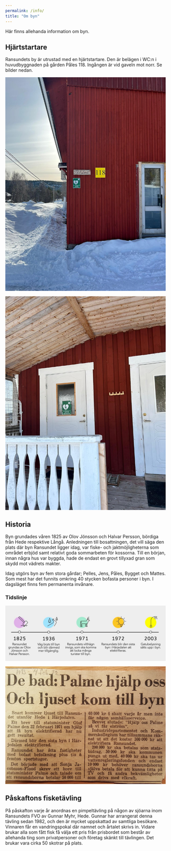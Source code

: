 ```yaml
---
permalink: /info/
title: "Om byn"
---
```


Här finns allehanda information om byn.

## Hjärtstartare

Ransundets by är utrustad med en hjärtstartare. Den är belägen i WC:n i huvudbyggnaden på gården Påles 118. Ingången är vid gaveln mot norr. Se bilder nedan.

[ ![Gården Påles](https://github.com/cjbackman/ransundet.nu/raw/gh-pages/assets/images/pales_gavel.jpg) ](https://github.com/cjbackman/ransundet.nu/raw/gh-pages/assets/images/pales_gavel.jpg)

[ ![WC Påles](https://github.com/cjbackman/ransundet.nu/raw/gh-pages/assets/images/pales_wc.jpg) ](https://github.com/cjbackman/ransundet.nu/raw/gh-pages/assets/images/pales_wc.jpg)

## Historia

Byn grundades våren 1825 av Olov Jönsson och Halvar Persson, bördiga från Hede respektive Långå. Anledningen till bosattningen, det vill säga den plats där byn Ransundet ligger idag, var fiske- och jaktmöjligheterna som området erbjöd samt relativt goda sommarbeten för kossorna. Till en början, innan några hus var byggda, hade de endast en grovt tillyxad gran som skydd mot vädrets makter.

Idag utgörs byn av fem stora gårdar; Pelles, Jens, Påles, Bygget och Mattes. Som mest har det funnits omkring 40 stycken bofasta personer i byn. I dagsläget finns fem permanenta invånare.

### Tidslinje

[ ![Tidslinje](https://github.com/cjbackman/ransundet.nu/raw/gh-pages/assets/images/tidslinje.jpg) ](https://github.com/cjbackman/ransundet.nu/raw/gh-pages/assets/images/tidslinje.jpg)

[ ![Tidningsurklipp](https://github.com/cjbackman/ransundet.nu/raw/gh-pages/assets/images/tidningsurklipp.jpg) ](https://github.com/cjbackman/ransundet.nu/raw/gh-pages/assets/images/tidningsurklipp.jpg)

## Påskaftons fisketävling

På påskafton varje år anordnas en pimpeltävling på någon av sjöarna inom Ransundets FVO av Gunnar Myhr, Hede. Gunnar har arrangerat denna tävling sedan 1982, och den är mycket uppskattad av samtliga besökare. Vinnaren får en vandringspokal där namnet och årtalet skrivs in. Vidare brukar alla som fått fisk få välja ett pris från prisbordet som består av allehanda ting som privatpersoner och företag skänkt till tävlingen. Det brukar vara cirka 50 skotrar på plats.
